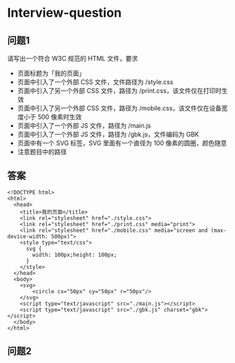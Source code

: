 # Interview-question

## 问题1
请写出一个符合 W3C 规范的 HTML 文件，要求

- 页面标题为「我的页面」
- 页面中引入了一个外部 CSS 文件，文件路径为 /style.css
- 页面中引入了另一个外部 CSS 文件，路径为 /print.css，该文件仅在打印时生效
- 页面中引入了另一个外部 CSS 文件，路径为 /mobile.css，该文件仅在设备宽度小于 500 像素时生效
- 页面中引入了一个外部 JS 文件，路径为 /main.js
- 页面中引入了一个外部 JS 文件，路径为 /gbk.js，文件编码为 GBK
- 页面中有一个 SVG 标签，SVG 里面有一个直径为 100 像素的圆圈，颜色随意
- 注意题目中的路径

## 答案
```
<!DOCTYPE html>
<html>
  <head>
    <title>我的页面</title>
    <link rel="stylesheet" href="./style.css">
    <link rel="stylesheet" href="./print.css" media="print">
    <link rel="stylesheet" href="./mobile.css" media="screen and (max-device-width: 500px)">
    <style type="text/css">
      svg {
        width: 100px;height: 100px;
      }
    </style>
  </head>
  <body>
    <svg>
        <circle cx="50px" cy="50px" r="50px"/>
    </svg>
    <script type="text/javascript" src="./main.js"></script>
    <script type="text/javascript" src="./gbk.js" charset="gbk"></script>
  </body>
</html>
```

## 问题2
